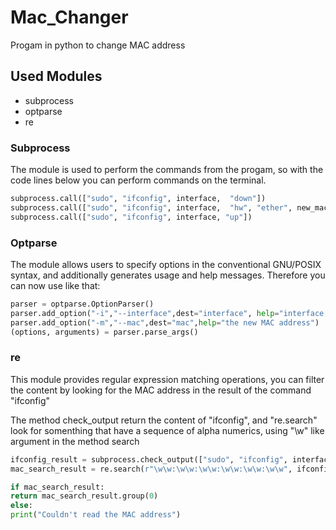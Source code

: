 <h1> Mac_Changer </h1>

<p>Progam in python to change MAC address</p>

<h2>Used Modules</h2>

<ul>
  <li>subprocess</li>
  <li>optparse</li>
  <li>re</li>
</ul>

<h3>Subprocess</h3>

<p>The module is used to perform the commands from the progam, so with the code lines below you can perform commands on the terminal.</p>

```python
subprocess.call(["sudo", "ifconfig", interface,  "down"])
subprocess.call(["sudo", "ifconfig", interface,  "hw", "ether", new_mac])
subprocess.call(["sudo", "ifconfig", interface, "up"])
```

<h3>Optparse</h3>

<p>The module allows users to specify options in the conventional GNU/POSIX syntax, and additionally generates usage and help messages. Therefore you can now use like that: </p>

```python
parser = optparse.OptionParser()
parser.add_option("-i","--interface",dest="interface", help="interface to change the MAC")
parser.add_option("-m","--mac",dest="mac",help="the new MAC address")
(options, arguments) = parser.parse_args()
```

<h3>re</h3>

<p>This module provides regular expression matching operations, you can filter the content by looking for the MAC address in the result of the command "ifconfig"</p>

<p>The method check_output return the content of "ifconfig", and "re.search" look for somenthing that have a sequence of alpha numerics, using "\w" like argument in the method search</p>

```python
ifconfig_result = subprocess.check_output(["sudo", "ifconfig", interface])
mac_search_result = re.search(r"\w\w:\w\w:\w\w:\w\w:\w\w:\w\w", ifconfig_result

if mac_search_result:
return mac_search_result.group(0)
else:
print("Couldn't read the MAC address")
```






